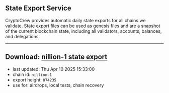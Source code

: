 ## State Export Service
CryptoCrew provides automatic daily state exports for all chains we validate. State export files can be used as genesis files and are a snapshot of the current blockchain state, including all validators, accounts, balances, and delegations.

---
**Download: [nillion-1 state export](https://ccv-s3.nbg1.your-objectstorage.com/SERVICE/nillion/nillion-1_export_874235.json)**
---

- last updated: Thu Apr 10 2025 15:33:00
- chain id: `nillion-1`
- export height: `874235`
- use for: airdrops, local tests, chain recovery
